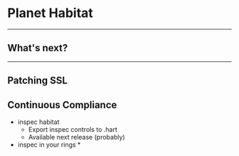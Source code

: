 # Planet Habitat

---

## What's next?

---

## Patching SSL

## Continuous Compliance

* inspec habitat
  * Export inspec controls to .hart 
  * Available next release (probably)
* inspec in your rings
  * 
